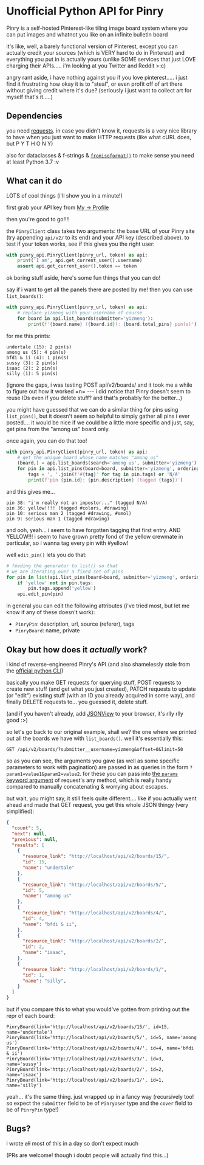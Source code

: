 # Unofficial Python API for Pinry

Pinry is a self-hosted Pinterest-like tiling image board system
where you can put images and whatnot you like on an infinite
bulletin board

it's like, well, a barely functional version of Pinterest, except you
can actually credit your sources (which is VERY hard to do in
Pinterest) and everything you put in is actually yours (unlike SOME
services that just LOVE charging their APIs..... i'm looking at you
Twitter and Reddit >:c)

angry rant aside, i have nothing against you if you love
pinterest..... i just find it frustrating how okay it is to "steal",
or even profit off of art there without giving credit where it's due?
(seriously i just want to collect art for myself that's it.....)

## Dependencies

you need [requests][]. in case you didn't know it, requests is a very
nice library to have when you just want to make HTTP requests (like
what cURL does, but P Y T H O N Y)

also for dataclasses & f-strings & [`fromisoformat()`][iso] to make
sense you need at least Python 3.7 :v

## What can it do

LOTS of cool things (i'll show you in a minute!)

first grab your API key from [My -> Profile][key]

then you're good to go!!!!

the `PinryClient` class takes two arguments: the base URL of your
Pinry site (try appending `api/v2/` to its end) and your API key
(described above). to test if your token works, see if this gives
you the right user:

```python
with pinry_api.PinryClient(pinry_url, token) as api:
    print('I am', api.get_current_user().username)
    assert api.get_current_user().token == token
```

ok boring stuff aside, here's some fun things that you can do!

say if i want to get all the panels there are posted by me!
then you can use `list_boards()`:

```python
with pinry_api.PinryClient(pinry_url, token) as api:
    # replace yizmeng with your username of course
    for board in api.list_boards(submitter='yizmeng'):
        print(f'{board.name} ({board.id}): {board.total_pins} pin(s)')
```

for me this prints:

```
undertale (15): 2 pin(s)
among us (5): 4 pin(s)
bfdi & ii (4): 1 pin(s)
sussy (3): 2 pin(s)
isaac (2): 2 pin(s)
silly (1): 5 pin(s)
```

(ignore the gaps, i was testing POST api/v2/boards/ and it took
me a while to figure out how it worked =n= --- i did notice that
Pinry doesn't seem to reuse IDs even if you delete stuff? and
that's probably for the better...)

you might have guessed that we can do a similar thing for pins using
`list_pins()`, but it doesn't seem so helpful to simply gather all
pins i ever posted.... it would be nice if we could be a little more
specific and just, say, get pins from the "among us" board only.

once again, you can do that too!

```python
with pinry_api.PinryClient(pinry_url, token) as api:
    # get the unique board whose name matches "among us"
    (board,) = api.list_boards(search='among us', submitter='yizmeng')
    for pin in api.list_pins(board=board, submitter='yizmeng', ordering='id'):
        tags = ', '.join(f'#{tag}' for tag in pin.tags) or 'N/A'
        print(f'pin {pin.id}: {pin.description} (tagged {tags})')
```

and this gives me...

```
pin 38: "i'm really not an impostor..." (tagged N/A)
pin 36: yellow!!!! (tagged #colors, #drawing)
pin 10: serious man 2 (tagged #drawing, #smol)
pin 9: serious man 1 (tagged #drawing)
```

and ooh, yeah... i seem to have forgotten tagging that first entry.
AND YELLOW!!! i seem to have grown pretty fond of the yellow crewmate
in particular, so i wanna tag every pin with #yellow!

well `edit_pin()` lets you do that:

```python
# feeding the generator to list() so that
# we are iterating over a fixed set of pins
for pin in list(api.list_pins(board=board, submitter='yizmeng', ordering='id')):
    if 'yellow' not in pin.tags:
        pin.tags.append('yellow')
    api.edit_pin(pin)
```

in general you can edit the following attributes (i've tried most, but
let me know if any of these doesn't work):

*  `PinryPin`: description, url, source (referer), tags
*  `PinryBoard`: name, private


## Okay but how does it *actually* work?

i kind of reverse-engineered Pinry's API (and also shamelessly stole
from the [official python CLI][cli])

basically you make GET requests for querying stuff, POST requests to
create new stuff (and get what you just created), PATCH requests to
update (or "edit") existing stuff (with an ID you already acquired in
some way), and finally DELETE requests to... you guessed it, delete
stuff.

(and if you haven't already, add [JSONView][] to your browser, it's
rlly rlly good :>)

so let's go back to our original example, shall we? the one where we
printed out all the boards we have with `list_boards()`. well it's
essentially this:

```http
GET /api/v2/boards/?submitter__username=yizmeng&offset=0&limit=50
```

so as you can see, the arguments you gave (as well as some specific
parameters to work with pagination) are passed in as queries in the
form `?param1=value1&param2=value2`. for these you can pass into [the
`params` keyword argument][params] of request's any method, which is
really handy compared to manually concatenating & worrying about
escapes.

but wait, you might say, it still feels quite different.... like if
you actually went ahead and made that GET request, you get this whole
JSON thingy (very simplified):

```json
{
  "count": 5,
  "next": null,
  "previous": null,
  "results": [
    {
      "resource_link": "http://localhost/api/v2/boards/15/",
      "id": 15,
      "name": "undertale"
    },
    {
      "resource_link": "http://localhost/api/v2/boards/5/",
      "id": 5,
      "name": "among us"
    },
    {
      "resource_link": "http://localhost/api/v2/boards/4/",
      "id": 4,
      "name": "bfdi & ii",
    },
    {
      "resource_link": "http://localhost/api/v2/boards/2/",
      "id": 2,
      "name": "isaac",
    },
    {
      "resource_link": "http://localhost/api/v2/boards/1/",
      "id": 1,
      "name": "silly",
    }
  ]
}
```

but if you compare this to what you would've gotten from printing out
the repr of each board:

```
PinryBoard(link='http://localhost/api/v2/boards/15/', id=15, name='undertale')
PinryBoard(link='http://localhost/api/v2/boards/5/', id=5, name='among us')
PinryBoard(link='http://localhost/api/v2/boards/4/', id=4, name='bfdi & ii')
PinryBoard(link='http://localhost/api/v2/boards/3/', id=3, name='sussy')
PinryBoard(link='http://localhost/api/v2/boards/2/', id=2, name='isaac')
PinryBoard(link='http://localhost/api/v2/boards/1/', id=1, name='silly')
```

yeah... it's the same thing. just wrapped up in a fancy way
(recursively too! so expect the `submitter` field to be of `PinryUser`
type and the `cover` field to be of `PinryPin` type!)


## Bugs?

i wrote ~~all~~ most of this in a day so don't expect much

(PRs are welcome! though i doubt people will actually find this...)


[cli]: https://github.com/pinry/pinry-cli-py/
[key]: https://docs.getpinry.com/api/
[iso]: https://docs.python.org/3/library/datetime.html#datetime.datetime.fromisoformat
[requests]: https://requests.rtfd.io
[JSONView]: https://jsonview.com/
[params]: https://requests.readthedocs.io/en/latest/user/quickstart/#passing-parameters-in-urls
